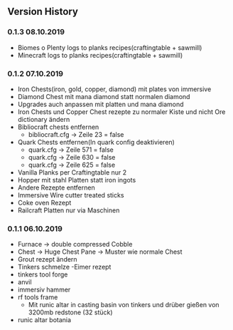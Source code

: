 ## Version History

### 0.1.3 08.10.2019
- Biomes o Plenty logs to planks recipes(craftingtable + sawmill)
- Minecraft logs to planks recipes(craftingtable + sawmill)

### 0.1.2 07.10.2019
- Iron Chests(iron, gold, copper, diamond) mit plates von immersive
- Diamond Chest mit mana diamond statt normalen diamond
- Upgrades auch anpassen mit platten und mana diamond
- Iron Chests und Copper Chest rezepte zu normaler Kiste und nicht Ore dictionary ändern
- Bibliocraft chests entfernen
    - bibliocraft.cfg -> Zeile 23 = false
- Quark Chests entfernen(In quark config deaktivieren)
    - quark.cfg -> Zeile 571 = false
    - quark.cfg -> Zeile 630 = false
    - quark.cfg -> Zeile 625 = false
- Vanilla Planks per Craftingtable nur 2
- Hopper mit stahl Platten statt iron ingots
- Andere Rezepte entfernen
- Immersive Wire cutter treated sticks
- Coke oven Rezept
- Railcraft Platten nur via Maschinen 

### 0.1.1 06.10.2019
- Furnace -> double compressed Cobble
- Chest -> Huge Chest Pane -> Muster wie normale Chest
- Grout rezept ändern
- Tinkers schmelze
-Eimer rezept
- tinkers tool forge
- anvil
- immersiv hammer
- rf tools frame 
    - Mit runic altar in casting basin von tinkers und drüber gießen von 3200mb redstone (32 stück)
- runic altar botania
